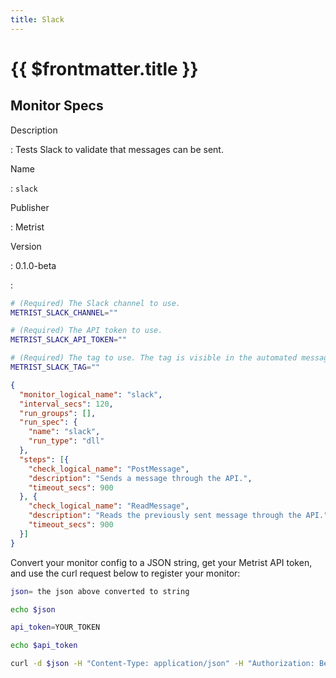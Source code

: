 ```yaml
---
title: Slack
---
```


# {{ $frontmatter.title }}

## Monitor Specs

Description

: Tests Slack to validate that messages can be sent.

Name

: `slack`

Publisher

: Metrist

Version

: 0.1.0-beta

: &nbsp;


<!--@include: /parts/_1.md-->


<!--@include: /parts/_2.md-->


<!--@include: /parts/_3.md-->


```sh
# (Required) The Slack channel to use.
METRIST_SLACK_CHANNEL=""

# (Required) The API token to use.
METRIST_SLACK_API_TOKEN=""

# (Required) The tag to use. The tag is visible in the automated messages.
METRIST_SLACK_TAG=""
```

<!--@include: /parts/tips_env-vars.md -->


<!--@include: /parts/_4.md-->


```json
{
  "monitor_logical_name": "slack",
  "interval_secs": 120,
  "run_groups": [],
  "run_spec": {
    "name": "slack",
    "run_type": "dll"
  },
  "steps": [{
    "check_logical_name": "PostMessage",
    "description": "Sends a message through the API.",
    "timeout_secs": 900
  }, {
    "check_logical_name": "ReadMessage",
    "description": "Reads the previously sent message through the API.",
    "timeout_secs": 900
  }]
}
```




Convert your monitor config to a JSON string, get your Metrist API token, and use the curl request below to register your monitor:

```sh
json= the json above converted to string

echo $json

api_token=YOUR_TOKEN

echo $api_token

curl -d $json -H "Content-Type: application/json" -H "Authorization: Bearer $api_token" 'https://app.metrist.io/api/v0/monitor-config'

```

<!--@include: /parts/tips_api.md-->


<!--@include: /parts/_5.md-->


<!--@include: /parts/result.md-->